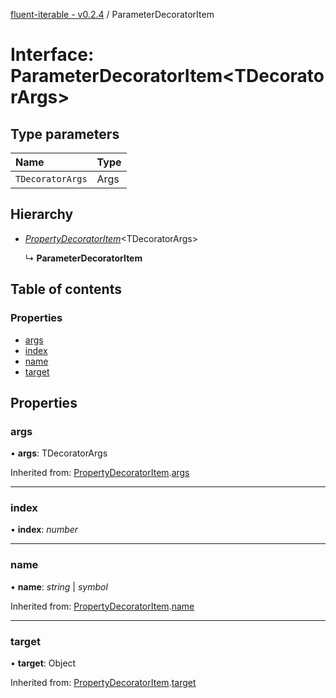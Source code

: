 [fluent-iterable - v0.2.4](../README.md) / ParameterDecoratorItem

# Interface: ParameterDecoratorItem<TDecoratorArgs\>

## Type parameters

Name | Type |
:------ | :------ |
`TDecoratorArgs` | Args |

## Hierarchy

* [*PropertyDecoratorItem*](propertydecoratoritem.md)<TDecoratorArgs\>

  ↳ **ParameterDecoratorItem**

## Table of contents

### Properties

- [args](parameterdecoratoritem.md#args)
- [index](parameterdecoratoritem.md#index)
- [name](parameterdecoratoritem.md#name)
- [target](parameterdecoratoritem.md#target)

## Properties

### args

• **args**: TDecoratorArgs

Inherited from: [PropertyDecoratorItem](propertydecoratoritem.md).[args](propertydecoratoritem.md#args)

___

### index

• **index**: *number*

___

### name

• **name**: *string* \| *symbol*

Inherited from: [PropertyDecoratorItem](propertydecoratoritem.md).[name](propertydecoratoritem.md#name)

___

### target

• **target**: Object

Inherited from: [PropertyDecoratorItem](propertydecoratoritem.md).[target](propertydecoratoritem.md#target)
